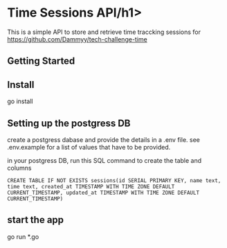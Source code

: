 # <h1>Time Sessions API/h1>

This is a simple API to store and retrieve time traccking sessions for https://github.com/Dammyy/tech-challenge-time  

## Getting Started

## Install
  go install

## Setting up the postgress DB
create a postgress dabase and provide the details in a .env file.
see .env.example for a list of values that have to be provided.

in your postgress DB, run this SQL command to create the table and columns 

```CREATE TABLE IF NOT EXISTS sessions(id SERIAL PRIMARY KEY, name text, time text, created_at TIMESTAMP WITH TIME ZONE DEFAULT CURRENT_TIMESTAMP, updated_at TIMESTAMP WITH TIME ZONE DEFAULT CURRENT_TIMESTAMP)```

## start the app
 go run *.go